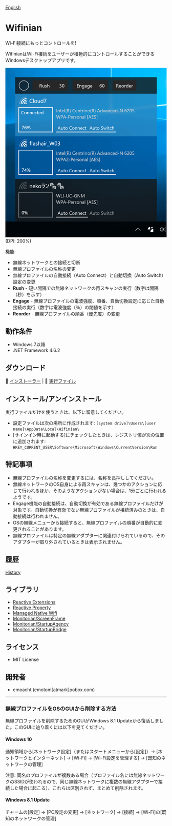 ﻿[English](README.md)

# Wifinian

Wi-Fi接続にもっとコントロールを!

WifinianはWi-Fi接続をユーザーが積極的にコントロールすることができるWindowsデスクトップアプリです。

![Screenshot on Windows 10](Images/Screenshot.png)<br>
(DPI: 200%)

機能:
 * 無線ネットワークとの接続と切断
 * 無線プロファイルの名称の変更
 * 無線プロファイルの自動接続（Auto Connect）と自動切換（Auto Switch）設定の変更
 * __Rush__ - 短い間隔での無線ネットワークの再スキャンの実行（数字は間隔（秒）を示す）
 * __Engage__ - 無線プロファイルの電波強度、順番、自動切換設定に応じた自動接続の実行（数字は電波強度（％）の閾値を示す）
 * __Reorder__ - 無線プロファイルの順番（優先度）の変更

## 動作条件

 * Windows 7以降
 * .NET Framework 4.6.2

## ダウンロード

:floppy_disk: [インストーラー](https://github.com/emoacht/Wifinian/releases/download/2.1.0-Installer/WifinianInstaller210.zip) | :floppy_disk: [実行ファイル](https://github.com/emoacht/Wifinian/releases/download/2.1.0-Executables/Wifinian210.zip)

## インストール/アンインストール

実行ファイルだけを使うときは、以下に留意してください。

 - 設定ファイルは次の場所に作成されます: `[system drive]\Users\[user name]\AppData\Local\Wifinian\`
 - [サインイン時に起動する]にチェックしたときは、レジストリ値が次の位置に追加されます: `HKEY_CURRENT_USER\Software\Microsoft\Windows\CurrentVersion\Run`

## 特記事項

 - 無線プロファイルの名称を変更するには、名称を長押ししてください。
 - 無線ネットワークのOS自身による再スキャンは、幾つかのアクションに応じて行われるほか、そのようなアクションがない場合は、1分ごとに行われるようです。
 - Engage機能の自動接続は、自動切換が有効である無線プロファイルだけが対象です。自動切換が有効でない無線プロファイルが接続済みのときは、自動接続は行われません。
 - OSの無線メニューから接続すると、無線プロファイルの順番が自動的に変更されることがあります。
 - 無線プロファイルは特定の無線アダプターに関連付けられているので、そのアダプターが取り外されているときは表示されません。

## 履歴

[History](HISTORY.md)

## ライブラリ

 - [Reactive Extensions][1]
 - [Reactive Property][2]
 - [Managed Native Wifi][3]
 - [Monitorian/ScreenFrame][4]
 - [Monitorian/StartupAgency][4]
 - [Monitorian/StartupBridge][4]

[1]: https://github.com/Reactive-Extensions/Rx.NET
[2]: https://github.com/runceel/ReactiveProperty
[3]: https://github.com/emoacht/ManagedNativeWifi
[4]: https://github.com/emoacht/Monitorian

## ライセンス

 - MIT License

## 開発者

 - emoacht (emotom[atmark]pobox.com)

_____

### 無線プロファイルをOSのGUIから削除する方法

無線プロファイルを削除するためのGUIがWindows 8.1 Updateから復活しました。このGUIに辿り着くには以下を見てください。

#### Windows 10

通知領域から[ネットワーク設定]（またはスタートメニューから[設定]）&rarr; [ネットワークとインターネット] &rarr; [Wi-Fi] &rarr; [Wi-Fi設定を管理する] &rarr; [既知のネットワークの管理]

注意: 同名のプロファイルが複数ある場合（プロファイル名には無線ネットワークのSSIDが使われるので、同じ無線ネットワークに複数の無線アダプターで接続した場合に起こる）、これらは区別されず、まとめて削除されます。

#### Windows 8.1 Update

チャームの[設定] &rarr; [PC設定の変更] &rarr; [ネットワーク] &rarr; [接続] &rarr; [Wi-Fi]の[既知のネットワークの管理]
